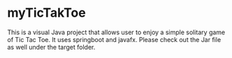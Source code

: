 # myTicTakToe
This is a visual Java project that allows user to enjoy a simple solitary game of Tic Tac Toe. It uses springboot and javafx.
Please check out the Jar file as well under the target folder.
